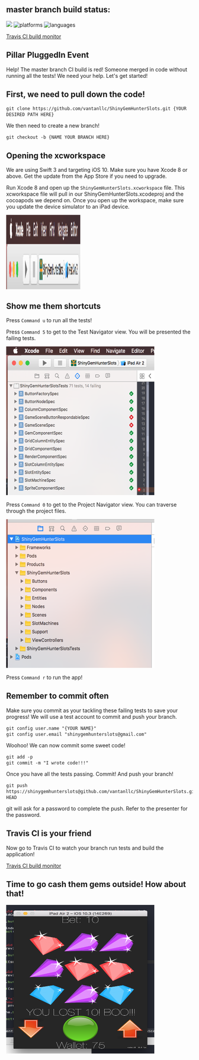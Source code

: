 
## master branch build status:
![](https://travis-ci.org/vantanllc/ShinyGemHunterSlots.svg?branch=master)
![platforms](https://img.shields.io/badge/platforms-iOS-blue.svg)
![languages](https://img.shields.io/badge/languages-Swift-blue.svg)

[Travis CI build monitor](https://travis-ci.org/vantanllc/ShinyGemHunterSlots)

## Pillar PluggedIn Event
Help! The master branch CI build is red! Someone merged in code without running all the tests! We need your help. Let's get started!

## First, we need to pull down the code!
```
git clone https://github.com/vantanllc/ShinyGemHunterSlots.git {YOUR DESIRED PATH HERE}
```

We then need to create a new branch!
```
git checkout -b {NAME YOUR BRANCH HERE}
```

## Opening the xcworkspace
We are using Swift 3 and targeting iOS 10. Make sure you have Xcode 8 or above. Get the update from the App Store if you need to upgrade.

Run Xcode 8 and open up the ```ShinyGemHunterSlots.xcworkspace``` file. This xcworkspace file will pull in our ShinyGemHunterSlots.xcodeproj and the cocoapods we depend on.
Once you open up the workspace, make sure you update the device simulator to an iPad device.

<img src="images/ipadSimulator.png" width="200px" height="200px">

## Show me them shortcuts
Press ```Command u``` to run all the tests!

Press ```Command 5``` to get to the Test Navigator view. You will be presented the failing tests.

<img src="images/TestNavigatorView.png" width="400px" height="400px">

Press ```Command 0``` to get to the Project Navigator view. You can traverse through the project files.

<img src="images/ProjectNavigatorView.png" width="400px" height="400px">

Press ```Command r``` to run the app! 

## Remember to commit often
Make sure you commit as your tackling these failing tests to save your progress!
We will use a test account to commit and push your branch.
```
git config user.name "{YOUR NAME}"
git config user.email "shinygemhunterslots@gmail.com"
```

Woohoo! We can now commit some sweet code!
```
git add -p
git commit -m "I wrote code!!!"
```

Once you have all the tests passing. Commit! And push your branch!
```
git push https://shinygemhunterslots@github.com/vantanllc/ShinyGemHunterSlots.git HEAD
```
git will ask for a password to complete the push. Refer to the presenter for the password.

## Travis CI is your friend
Now go to Travis CI to watch your branch run tests and build the application!

[Travis CI build monitor](https://travis-ci.org/vantanllc/ShinyGemHunterSlots)


## Time to go cash them gems outside! How about that!
<img src="images/ScreenShot.png" width="400px" height="400px">
